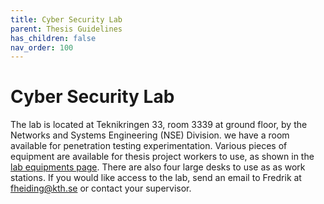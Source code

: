 ```yaml
---
title: Cyber Security Lab
parent: Thesis Guidelines
has_children: false
nav_order: 100
---
```


# Cyber Security Lab
The lab is located at Teknikringen 33, room 3339 at ground floor, by the Networks and Systems Engineering (NSE) Division. we have a room available for penetration testing experimentation. Various pieces of equipment are available for thesis project workers to use, as shown in the [lab equipments page](../lab-equipment/lab-equipment.html). There are also four large desks to use as as work stations. If you would like access to the lab, send an email to Fredrik at <fheiding@kth.se> or contact your supervisor.

